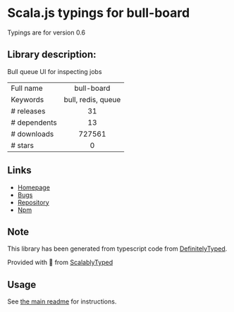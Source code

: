
# Scala.js typings for bull-board

Typings are for version 0.6

## Library description:
Bull queue UI for inspecting jobs

|                    |                 |
| ------------------ | :-------------: |
| Full name          | bull-board |
| Keywords           | bull, redis, queue |
| # releases         | 31 |
| # dependents       | 13 |
| # downloads        | 727561 |
| # stars            | 0 |

## Links
- [Homepage](https://github.com/vcapretz/bull-board#readme)
- [Bugs](https://github.com/vcapretz/bull-board/issues)
- [Repository](https://github.com/vcapretz/bull-board)
- [Npm](https://www.npmjs.com/package/bull-board)
    


## Note
This library has been generated from typescript code from [DefinitelyTyped](https://definitelytyped.org).

Provided with :purple_heart: from [ScalablyTyped](https://github.com/oyvindberg/ScalablyTyped)

## Usage
See [the main readme](../../readme.md) for instructions.


